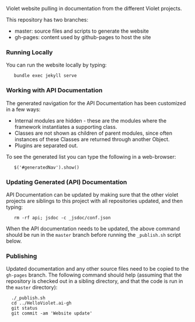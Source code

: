 Violet website pulling in documentation from the different Violet projects.

This repository has two branches:
- master: source files and scripts to generate the website
- gh-pages: content used by github-pages to host the site

### Running Locally
You can run the website locally by typing:
```
   bundle exec jekyll serve
```

### Working with API Documentation
The generated navigation for the API Documentation has been customized in a few ways:
* Internal modules are hidden - these are the modules where the framework instantiates a supporting class.
* Classes are not shown as children of parent modules, since often instances of these Classes are returned through another Object.
* Plugins are separated out.

To see the generated list you can type the following in a web-browser:
```
   $('#generatedNav').show()
```

### Updating Generated (API) Documentation
API Documentation can be updated by making sure that the other violet projects are siblings to
this project with all repositories updated, and then typing:
```
   rm -rf api; jsdoc -c _jsdoc/conf.json
```

When the API documentation needs to be updated, the above command should be run in the `master` branch before running the `_publish.sh` script below.

### Publishing
Updated documentation and any other source files need to be copied to the `gh-pages` branch. The following command should help (assuming that the repository is checked out in a sibling directory, and that the code is run in the `master` directory):
```
  ./_publish.sh
  cd ../HelloViolet.ai-gh
  git status
  git commit -am 'Website update'
```
